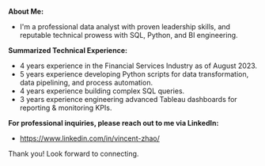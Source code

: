 **About Me:**
- I'm a professional data analyst with proven leadership skills, and reputable technical prowess with SQL, Python, and BI engineering.

**Summarized Technical Experience:**
- 4 years experience in the Financial Services Industry as of August 2023.
- 5 years experience developing Python scripts for data transformation, data pipelining, and process automation.
- 4 years experience building complex SQL queries.
- 3 years experience engineering advanced Tableau dashboards for reporting & monitoring KPIs.

**For professional inquiries, please reach out to me via LinkedIn:**
- https://www.linkedin.com/in/vincent-zhao/

Thank you! Look forward to connecting.

<!---
- 👋 Hi, I’m @zhaov23
- 👀 I’m interested in ...
- 🌱 I’m currently learning ...
- 💞️ I’m looking to collaborate on ...
- 📫 How to reach me ...


zhaov23/zhaov23 is a ✨ special ✨ repository because its `README.md` (this file) appears on your GitHub profile.
You can click the Preview link to take a look at your changes.
--->
